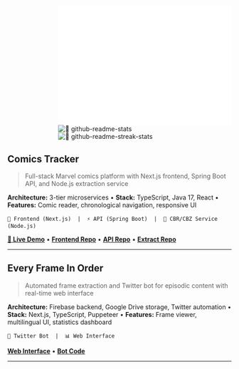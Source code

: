 [<img align="right" width="390" alt="🦇 isometric calendar" src="https://raw.githubusercontent.com/YanisHlali/YanisHlali/main/metrics.isocalendar.svg">](#)
[<img align="right" width="390" alt="🦇 github-readme-stats" src="https://github-readme-stats.vercel.app/api?username=YanisHlali&hide_border=true&show_icons=true&theme=tokyonight&bg_color=FF000000&text_color=777777">](#)
[<img align="right" width="390" alt="🦇 github-readme-streak-stats" src="https://streak-stats.demolab.com?user=YanisHlali&theme=tokyonight&hide_border=true&background=FF000000">](#)
<br clear="both" />

## Comics Tracker
> Full-stack Marvel comics platform with Next.js frontend, Spring Boot API, and Node.js extraction service

**Architecture:** 3-tier microservices • **Stack:** TypeScript, Java 17, React • **Features:** Comic reader, chronological navigation, responsive UI
```
🎯 Frontend (Next.js)  |  ⚡ API (Spring Boot)  |  📖 CBR/CBZ Service (Node.js)
```
[**📱 Live Demo**](https://comics-tracker.vercel.app) • [**Frontend Repo**](https://github.com/YanisHlali/comics-tracker) • [**API Repo**](https://github.com/YanisHlali/comics-tracker-api) • [**Extract Repo**](https://github.com/YanisHlali/comics-tracker-extract)

---

## Every Frame In Order
> Automated frame extraction and Twitter bot for episodic content with real-time web interface

**Architecture:** Firebase backend, Google Drive storage, Twitter automation • **Stack:** Next.js, TypeScript, Puppeteer • **Features:** Frame viewer, multilingual UI, statistics dashboard
```
🤖 Twitter Bot  |  📊 Web Interface
```
[**Web Interface**](https://github.com/YanisHlali/every-frame-in-order) • [**Bot Code**](https://github.com/YanisHlali/frame)

---
